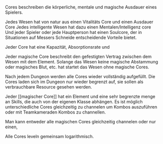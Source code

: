 
Cores beschreiben die körperliche, mentale und magische Ausdauer eines Spielers.

Jedes Wesen hat von natur aus einen Vitalitäts Core und einen Ausdauer Core
Jedes intelligente Wesen hat dazu einen Mentalen/Intelligenz core
Und jeder Spieler oder jede Hauptperson hat einen Soulcore, der in Situationen auf Messers Schneide entscheidende Vorteile bietet.

Jeder Core hat eine Kapazität, Absorptionsrate und

Jeder magische Core beschreibt den gefestigten Vertrag zwischen dem Wesen mit dem Element. Solange das Wesen keine magische Abstammung oder magisches Blut, etc. hat startet das Wesen ohne magische Cores.

Nach jedem Dungeon werden alle Cores wieder vollständig aufgefüllt. Die Cores laden sich im Dungeon nur wieder begrenzt auf, sie sollen als verbrauchbare Resource gesehen werden.

Jeder [[magischer Core]] hat ein Element und eine sehr begrenzte menge an Skills, die auch von der eigenen Klasse abhängen.
Es ist möglich unterschiedliche Cores gleichzeitig zu channelen um Kombos auszuführen oder mit Teamkameraden Kombos zu channellen.

Man kann entweder alle magischen Cores gleichzeitig channelen oder nur einen, 

Alle Cores leveln gemeinsam logarithmisch.